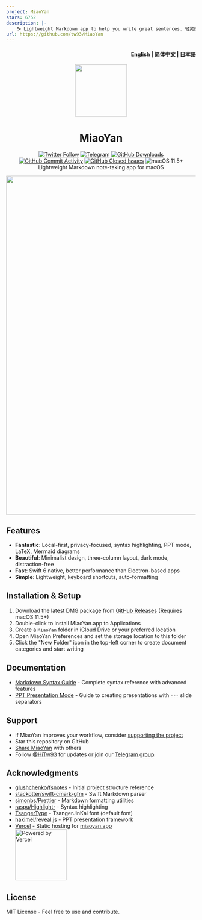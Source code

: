 ```yaml
---
project: MiaoYan
stars: 6752
description: |-
    ⛷ Lightweight Markdown app to help you write great sentences. 轻灵的 Markdown 笔记本伴你写出妙言
url: https://github.com/tw93/MiaoYan
---
```


<h4 align="right">English | <strong><a href="https://github.com/tw93/MiaoYan/blob/main/README_CN.md">简体中文</a></strong> | <strong><a href="https://github.com/tw93/MiaoYan/blob/main/README_JP.md">日本語</a></strong></h4>

<p align="center">
  <a href="https://miaoyan.app/" target="_blank"><img src="https://gw.alipayobjects.com/zos/k/t0/43.png" width="138" /></a>
  <h1 align="center">MiaoYan</h1>
  <div align="center">
    <a href="https://twitter.com/HiTw93" target="_blank">
      <img alt="Twitter Follow" src="https://img.shields.io/badge/follow-Tw93-red?style=flat-square&logo=Twitter"></a>
    <a href="https://t.me/+GclQS9ZnxyI2ODQ1" target="_blank">
      <img alt="Telegram" src="https://img.shields.io/badge/chat-Telegram-blueviolet?style=flat-square&logo=Telegram"></a>
    <a href="https://github.com/tw93/MiaoYan/releases" target="_blank">
      <img alt="GitHub Downloads" src="https://img.shields.io/github/downloads/tw93/MiaoYan/total.svg?style=flat-square"></a>
    <a href="https://github.com/tw93/MiaoYan/commits" target="_blank">
      <img alt="GitHub Commit Activity" src="https://img.shields.io/github/commit-activity/m/tw93/MiaoYan?style=flat-square"></a>
    <a href="https://github.com/tw93/MiaoYan/issues?q=is%3Aissue+is%3Aclosed" target="_blank">
      <img alt="GitHub Closed Issues" src="https://img.shields.io/github/issues-closed/tw93/MiaoYan.svg?style=flat-square"></a>
    <img alt="macOS 11.5+" src="https://img.shields.io/badge/macOS-11.5%2B-orange?style=flat-square">
  </div>
  <div align="center">Lightweight Markdown note-taking app for macOS</div>
</p>

<img src="https://raw.githubusercontent.com/tw93/static/master/miaoyan/newmiaoyan.gif" width="900px" />

## Features

- **Fantastic**: Local-first, privacy-focused, syntax highlighting, PPT mode, LaTeX, Mermaid diagrams
- **Beautiful**: Minimalist design, three-column layout, dark mode, distraction-free
- **Fast**: Swift 6 native, better performance than Electron-based apps
- **Simple**: Lightweight, keyboard shortcuts, auto-formatting

## Installation & Setup

1. Download the latest DMG package from [GitHub Releases](https://github.com/tw93/MiaoYan/releases/latest) (Requires macOS 11.5+)
2. Double-click to install MiaoYan.app to Applications
3. Create a `MiaoYan` folder in iCloud Drive or your preferred location
4. Open MiaoYan Preferences and set the storage location to this folder
5. Click the "New Folder" icon in the top-left corner to create document categories and start writing

## Documentation

- [Markdown Syntax Guide](Resources/Initial/MiaoYan%20Markdown%20Syntax%20Guide.md) - Complete syntax reference with advanced features
- [PPT Presentation Mode](Resources/Initial/MiaoYan%20PPT.md) - Guide to creating presentations with `---` slide separators

## Support

- If MiaoYan improves your workflow, consider [supporting the project](https://miaoyan.app/cats.html)
- Star this repository on GitHub
- [Share MiaoYan](https://twitter.com/intent/tweet?text=%23MiaoYan%20-%20a%20lightweight%20Markdown%20editor%20for%20macOS,%20built%20with%20native%20Swift,%20featuring%20syntax%20highlighting,%20dark%20mode,%20and%20presentation%20mode.&url=https://github.com/tw93/MiaoYan) with others
- Follow [@HiTw93](https://twitter.com/HiTw93) for updates or join our [Telegram group](https://t.me/+GclQS9ZnxyI2ODQ1)

## Acknowledgments

- [glushchenko/fsnotes](https://github.com/glushchenko/fsnotes) - Initial project structure reference
- [stackotter/swift-cmark-gfm](https://github.com/stackotter/swift-cmark-gfm) - Swift Markdown parser
- [simonbs/Prettier](https://github.com/simonbs/Prettier) - Markdown formatting utilities
- [raspu/Highlightr](https://github.com/raspu/Highlightr) - Syntax highlighting
- [TsangerType](https://tsanger.cn/product) - TsangerJinKai font (default font)
- [hakimel/reveal.js](https://github.com/hakimel/reveal.js) - PPT presentation framework
- [Vercel](https://vercel.com?utm_source=tw93&utm_campaign=oss) - Static hosting for [miaoyan.app](https://miaoyan.app/)  
  <a href="https://vercel.com?utm_source=tw93&utm_campaign=oss">
    <img src="https://gw.alipayobjects.com/zos/k/wr/powered-by-vercel.svg" width="136" alt="Powered by Vercel" />
  </a>

## License

MIT License - Feel free to use and contribute.

